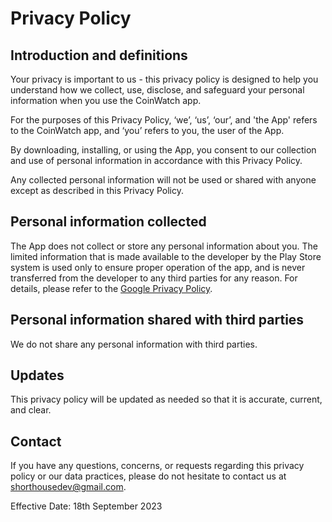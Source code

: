 # Privacy Policy
## Introduction and definitions
Your privacy is important to us - this privacy policy is designed to help you understand how we collect, use, disclose, and safeguard your personal information when you use the CoinWatch app.

For the purposes of this Privacy Policy, ‘we’, ‘us’, ‘our’, and 'the App' refers to the CoinWatch app, and ‘you’ refers to you, the user of the App.

By downloading, installing, or using the App, you consent to our collection and use of personal information in accordance with this Privacy Policy.

Any collected personal information will not be used or shared with anyone except as described in this Privacy Policy.

## Personal information collected
The App does not collect or store any personal information about you. The limited information that is made available to the developer by the Play Store system is used only to ensure proper operation of the app, and is never transferred from the developer to any third parties for any reason. For details, please refer to the [Google Privacy Policy](https://policies.google.com/privacy).

## Personal information shared with third parties
We do not share any personal information with third parties.

## Updates 
This privacy policy will be updated as needed so that it is accurate, current, and clear.

## Contact
If you have any questions, concerns, or requests regarding this privacy policy or our data practices, please do not hesitate to contact us at shorthousedev@gmail.com.

Effective Date: 18th September 2023
